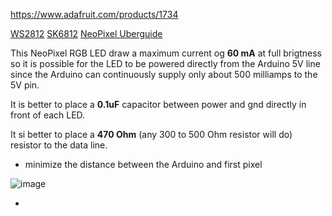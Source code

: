 https://www.adafruit.com/products/1734

[WS2812](https://cdn-shop.adafruit.com/datasheets/WS2812.pdf)
[SK6812](https://cdn-shop.adafruit.com/product-files/1138/SK6812+LED+datasheet+.pdf)
[NeoPixel Uberguide](https://learn.adafruit.com/adafruit-neopixel-uberguide/overview)

This NeoPixel RGB LED draw a maximum current og **60 mA** at full brigtness so it is possible for the LED to be powered directly from the Arduino 5V line since the Arduino can continuously supply only about 500 milliamps to the 5V pin.

It is better to place a **0.1uF** capacitor between power and gnd directly in front of each LED.

It si better to place a **470 Ohm** (any 300 to 500 Ohm resistor will do) resistor to the data line.

* minimize the distance between the Arduino and first pixel

![image](https://learn.adafruit.com/assets/31478)

* 
